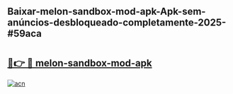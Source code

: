 ## Baixar-melon-sandbox-mod-apk-Apk-sem-anúncios-desbloqueado-completamente-2025-#59aca

# <h2><a href="https://ainizakaria.my?title=melon-sandbox-mod-apk&ref=20M">🔗👉 🔴 melon-sandbox-mod-apk</a></h2>

[![acn](https://github.com/user-attachments/assets/0f9c940e-d8b0-45ae-aac7-cd30a18b3e1c)](https://ainizakaria.my?title=melon-sandbox-mod-apk&ref=20M)

